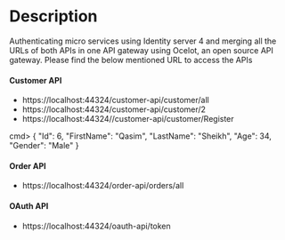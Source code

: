# Description

Authenticating micro services using Identity server 4 and merging all the URLs of both APIs in one API gateway using Ocelot, an open source API gateway. Please find the below mentioned URL to access the APIs

#### Customer API
- https://localhost:44324/customer-api/customer/all
- https://localhost:44324/customer-api/customer/2
- https://localhost:44324//customer-api/customer/Register

cmd> {
	"Id": 6,
	"FirstName": "Qasim",
	"LastName": "Sheikh",
	"Age": 34,
	"Gender": "Male"
     }


#### Order API
- https://localhost:44324/order-api/orders/all

#### OAuth API
- https://localhost:44324/oauth-api/token
